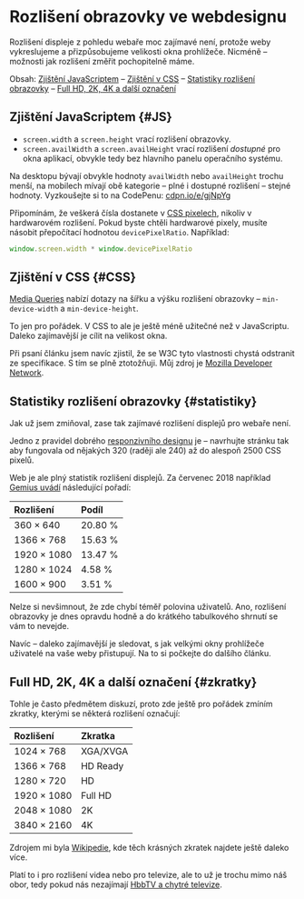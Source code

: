 # Rozlišení obrazovky ve webdesignu

Rozlišení displeje z pohledu webaře moc zajímavé není, protože weby vykreslujeme a přizpůsobujeme velikosti okna prohlížeče. Nicméně – možnosti jak rozlišení změřit pochopitelně máme.

<!-- AdSnippet -->

Obsah: [Zjištění JavaScriptem](#JS) – [Zjištění v CSS](#CSS) – [Statistiky rozlišení obrazovky](#statistiky) – [Full HD, 2K, 4K a další označení](#zkratky)


## Zjištění JavaScriptem {#JS}

- `screen.width` a `screen.height` vrací rozlišení obrazovky.
- `screen.availWidth` a `screen.availHeight` vrací rozlišení *dostupné* pro okna aplikací, obvykle tedy bez hlavního panelu operačního systému. 

Na desktopu bývají obvykle hodnoty `availWidth` nebo `availHeight` trochu menší, na mobilech mívají obě kategorie – plné i dostupné rozlišení – stejné hodnoty. Vyzkoušejte si to na CodePenu: [cdpn.io/e/gjNpYg](https://codepen.io/machal/pen/gjNpYg)

Připomínám, že veškerá čísla dostanete v [CSS pixelech](css-pixel.md), nikoliv v hardwarovém rozlišení. Pokud byste chtěli hardwarové pixely, musíte násobit přepočítací hodnotou `devicePixelRatio`. Například:

```javascript
window.screen.width * window.devicePixelRatio
```

## Zjištění v CSS {#CSS}

[Media Queries](css3-media-queries.md) nabízí dotazy na šířku a výšku rozlišení obrazovky – `min-device-width` a `min-device-height`.

To jen pro pořádek. V CSS to ale je ještě méně užitečné než v JavaScriptu. Daleko zajímavější je cílit na velikost okna.

Při psaní článku jsem navíc zjistil, že se W3C tyto vlastnosti chystá odstranit ze specifikace. S tím se plně ztotožňuji. Můj zdroj je [Mozilla Developer Network](https://developer.mozilla.org/en-US/docs/Web/CSS/@media/device-width).


## Statistiky rozlišení obrazovky {#statistiky}

<!-- AdSnippet -->

Jak už jsem zmiňoval, zase tak zajímavé rozlišení displejů pro webaře není. 

Jedno z pravidel dobrého [responzivního designu](https://www.vzhurudolu.cz/responzivni-design) je – navrhujte stránku tak aby fungovala od nějakých 320 (raději ale 240) až do alespoň 2500 CSS pixelů.

Web je ale plný statistik rozlišení displejů. Za červenec 2018 například [Gemius uvádí](http://ranking.gemius.com/cz/ranking/resolutions/) následující pořadí:

| Rozlišení    | Podíl     |
|:-------------|:----------|
| 360 × 640    |   20.80 % |
| 1366 × 768   |   15.63 % |
| 1920 × 1080  |   13.47 % |
| 1280 × 1024  |   4.58 %  |
| 1600 × 900   |   3.51 %  |

Nelze si nevšimnout, že zde chybí téměř polovina uživatelů. Ano, rozlišení obrazovky je dnes opravdu hodně a do krátkého tabulkového shrnutí se vám to nevejde.

Navíc – daleko zajímavější je sledovat, s jak velkými okny prohlížeče uživatelé na vaše weby přistupují. Na to si počkejte do dalšího článku.


## Full HD, 2K, 4K a další označení  {#zkratky}

Tohle je často předmětem diskuzí, proto zde ještě pro pořádek zmíním zkratky, kterými se některá rozlišení označují:

| Rozlišení    | Zkratka   |
|:-------------|:----------|
| 1024 × 768   | XGA/XVGA  |
| 1366 × 768   | HD Ready  |
| 1280 × 720   | HD        |
| 1920 × 1080  | Full HD   |
| 2048 × 1080  | 2K        |
| 3840 × 2160  | 4K        |

Zdrojem mi byla [Wikipedie](https://cs.wikipedia.org/wiki/Rozli%C5%A1en%C3%AD), kde těch krásných zkratek najdete ještě daleko více.

Platí to i pro rozlišení videa nebo pro televize, ale to už je trochu mimo náš obor, tedy pokud nás nezajímají [HbbTV a chytré televize](https://www.vzhurudolu.cz/podcast/105-podcast-hbbtv).

<!-- AdSnippet -->
